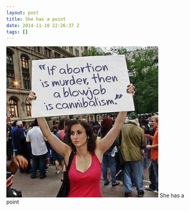 ```yaml
---
layout: post
title: She has a point
date: 2014-11-10 22:26:37 Z
tags: []
---
```

![](/media/2014/11/102307822664.jpg)
She has a point
